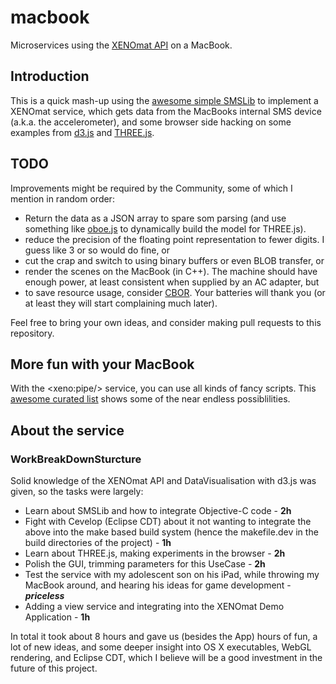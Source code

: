 # macbook

Microservices using the [XENOmat API](https://github.com/huebel/xenomat) on a MacBook.

## Introduction
This is a quick mash-up using the [awesome simple SMSLib](http://suitable.com/smslib.html) to 
implement a XENOmat service, which gets data from the MacBooks internal SMS device (a.k.a. the accelerometer), and some 
browser side hacking on some examples from [d3.js](https://github.com/d3/d3) 
and [THREE.js](https://github.com/mrdoob/three.js/).

## TODO
Improvements might be required by the Community, some of which I mention in
random order:

*  Return the data as a JSON array to spare som parsing (and use something
   like [oboe.js](http://oboejs.com/) to dynamically build the model for THREE.js).
*  reduce the precision of the floating point representation to fewer digits.
   I guess like 3 or so would do fine, or
*	cut the crap and switch to using binary buffers or even BLOB transfer, or
*  render the scenes on the MacBook (in C++). The machine should have enough
   power, at least consistent when supplied by an AC adapter, but
*	to save resource usage, consider [CBOR](https://cbor.io/). Your batteries will thank
   you (or at least they will start complaining much later).
   
Feel free to bring your own ideas, and consider making pull requests to this
repository.

## More fun with your MacBook
With the &lt;xeno:pipe/&gt; service, you can use all kinds of fancy scripts.
This [awesome curated list](https://github.com/herrbischoff/awesome-macos-command-line)
shows some of the near endless possiblilities.

## About the service
### WorkBreakDownSturcture

Solid knowledge of the XENOmat API and DataVisualisation with d3.js was given,
so the tasks were largely:

* Learn about SMSLib and how to integrate Objective-C code - **2h**
* Fight with Cevelop (Eclipse CDT) about it not wanting to integrate the above into the make based build system (hence the makefile.dev in the build directories of the project) - **1h**
* Learn about THREE.js, making experiments in the browser - **2h**
* Polish the GUI, trimming parameters for this UseCase - **2h**
* Test the service with my adolescent son on his iPad, while throwing my MacBook
  around, and hearing his ideas for game development - ***priceless***
* Adding a view service and integrating into the XENOmat Demo Application - **1h**
  
In total it took about 8 hours and gave us (besides the App) hours of fun, a lot of new 
ideas, and some deeper insight into OS X executables, WebGL rendering, and Eclipse CDT,
which I believe will be a good investment in the future of this project.
